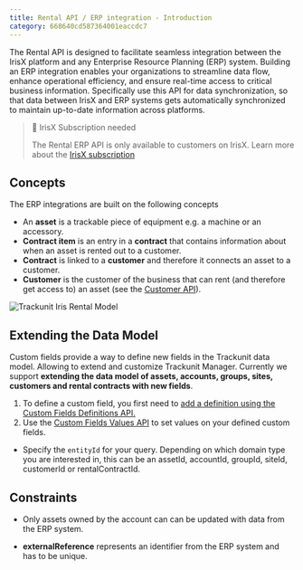 ```yaml
---
title: Rental API / ERP integration - Introduction
category: 668640cd587364001eaccdc7
---
```


The Rental API is designed to facilitate seamless integration between the IrisX platform and any Enterprise Resource Planning (ERP) system. Building an ERP integration enables your organizations to streamline data flow, enhance operational efficiency, and ensure real-time access to critical business information. Specifically use this API for data synchronization, so that data between IrisX and ERP systems gets automatically synchronized to maintain up-to-date information across platforms.

> 📘 IrisX Subscription needed
> 
> The Rental ERP API is only available to customers on IrisX. Learn more about the [IrisX subscription](https://developers.trackunit.com/docs/irisx-overview)

## Concepts

The ERP integrations are built on the following concepts

- An **asset** is a trackable piece of equipment e.g. a machine or an accessory.
- **Contract item** is an entry in a **contract** that contains information about when an asset is rented out to a customer.
- **Contract** is linked to a **customer** and therefore it connects an asset to a customer.
- **Customer** is the customer of the business that can rent (and therefore get access to) an asset (see the [Customer API](https://developers.trackunit.com/reference/customers-api-intro)).

![Trackunit Iris Rental Model](https://cdn.statically.io/gh/trackunit/developer-hub/master/api-docs/rental-model-diagram.png)

## Extending the Data Model

Custom fields provide a way to define new fields in the Trackunit data model. Allowing to extend and customize Trackunit Manager. Currently we support **extending the data model of assets, accounts, groups, sites, customers and rental contracts with new fields**.

1. To define a custom field, you first need to [add a definition using the Custom Fields Definitions API.](/reference/custom-field-definitions)
2. Use the [Custom Fields Values API](/reference/custom-field-values) to set values on your defined custom fields.
- Specify the `entityId` for your query. Depending on which domain type you are interested in, this can be an assetId, accountId, groupId, siteId, customerId or rentalContractId.

## Constraints

- Only assets owned by the account can can be updated with data from the ERP system.

- **externalReference** represents an identifier from the ERP system and has to be unique.
